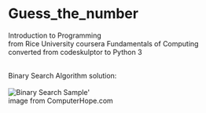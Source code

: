 # Guess_the_number

Introduction to Programming<br>
from Rice University coursera Fundamentals of Computing<br>
converted from codeskulptor to Python 3
<br><br>

Binary Search Algorithm solution:
<br><br>
<img src="https://www.computerhope.com/jargon/b/binary-search.jpg" alt="Binary Search Sample" title="Binary Search Sample Image">'
<br>
image from ComputerHope.com
